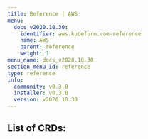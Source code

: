 ```yaml
---
title: Reference | AWS
menu:
  docs_v2020.10.30:
    identifier: aws.kubeform.com-reference
    name: AWS
    parent: reference
    weight: 1
menu_name: docs_v2020.10.30
section_menu_id: reference
type: reference
info:
  community: v0.3.0
  installer: v0.3.0
  version: v2020.10.30
---
```


## List of CRDs:
